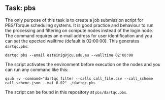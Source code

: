 ## Task: pbs

The only purpose of this task is to create a job submission script for PBS/Torque scheduling systems. It is good practice and behaviour  to run the processing and filtering on compute nodes instead of the login node. The command requires an e-mail address for user identification and you can set the epected walltime (default is 02:00:00). This generates `dartqc.pbs`:

`dartqc pbs --email esteinig@jcu.edu.au --walltime 02:00:00`

The script activates the environment before execution on the nodes and you can run any command like this:

`qsub -v -command="dartqc filter --calls call_file.csv --call_scheme call_scheme.json --maf 0.02" ./dartqc.pbs`

The script can be found in this repository at `pbs/dartqc.pbs`.
